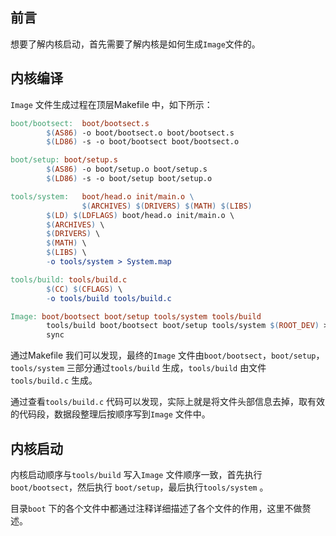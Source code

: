 ## 前言

想要了解内核启动，首先需要了解内核是如何生成`Image`文件的。



## 内核编译

`Image` 文件生成过程在顶层Makefile 中，如下所示：

```makefile
boot/bootsect:  boot/bootsect.s
        $(AS86) -o boot/bootsect.o boot/bootsect.s
        $(LD86) -s -o boot/bootsect boot/bootsect.o

boot/setup: boot/setup.s
        $(AS86) -o boot/setup.o boot/setup.s
        $(LD86) -s -o boot/setup boot/setup.o

tools/system:   boot/head.o init/main.o \
                $(ARCHIVES) $(DRIVERS) $(MATH) $(LIBS)
        $(LD) $(LDFLAGS) boot/head.o init/main.o \
        $(ARCHIVES) \
        $(DRIVERS) \
        $(MATH) \
        $(LIBS) \
        -o tools/system > System.map

tools/build: tools/build.c
        $(CC) $(CFLAGS) \
        -o tools/build tools/build.c

Image: boot/bootsect boot/setup tools/system tools/build
        tools/build boot/bootsect boot/setup tools/system $(ROOT_DEV) > Image
        sync
```

通过Makefile 我们可以发现，最终的`Image` 文件由`boot/bootsect`，`boot/setup`，`tools/system` 三部分通过`tools/build` 生成，`tools/build` 由文件 `tools/build.c` 生成。

通过查看`tools/build.c` 代码可以发现，实际上就是将文件头部信息去掉，取有效的代码段，数据段整理后按顺序写到`Image` 文件中。



## 内核启动

内核启动顺序与`tools/build` 写入`Image` 文件顺序一致，首先执行`boot/bootsect`，然后执行 `boot/setup`，最后执行`tools/system` 。

目录`boot` 下的各个文件中都通过注释详细描述了各个文件的作用，这里不做赘述。


